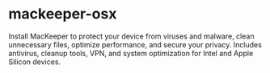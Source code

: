 # mackeeper-osx
Install MacKeeper to protect your device from viruses and malware, clean unnecessary files, optimize performance, and secure your privacy. Includes antivirus, cleanup tools, VPN, and system optimization for Intel and Apple Silicon devices.
